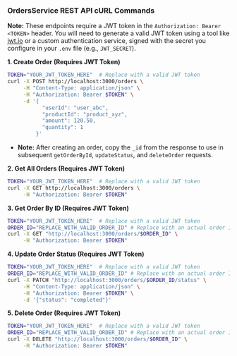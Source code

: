 ### OrdersService REST API cURL Commands

**Note:** These endpoints require a JWT token in the `Authorization: Bearer <TOKEN>` header. You will need to generate a valid JWT token using a tool like [jwt.io](https://jwt.io/) or a custom authentication service, signed with the secret you configure in your `.env` file (e.g., `JWT_SECRET`).

**1. Create Order (Requires JWT Token)**

```bash
TOKEN="YOUR_JWT_TOKEN_HERE"  # Replace with a valid JWT token
curl -X POST http://localhost:3000/orders \
     -H "Content-Type: application/json" \
     -H "Authorization: Bearer $TOKEN" \
     -d '{
           "userId": "user_abc",
           "productId": "product_xyz",
           "amount": 120.50,
           "quantity": 1
         }'
```

*   **Note:** After creating an order, copy the `_id` from the response to use in subsequent `getOrderById`, `updateStatus`, and `deleteOrder` requests.

**2. Get All Orders (Requires JWT Token)**

```bash
TOKEN="YOUR_JWT_TOKEN_HERE"  # Replace with a valid JWT token
curl -X GET http://localhost:3000/orders \
     -H "Authorization: Bearer $TOKEN"
```

**3. Get Order By ID (Requires JWT Token)**

```bash
TOKEN="YOUR_JWT_TOKEN_HERE"  # Replace with a valid JWT token
ORDER_ID="REPLACE_WITH_VALID_ORDER_ID" # Replace with an actual order ID
curl -X GET "http://localhost:3000/orders/$ORDER_ID" \
     -H "Authorization: Bearer $TOKEN"
```

**4. Update Order Status (Requires JWT Token)**

```bash
TOKEN="YOUR_JWT_TOKEN_HERE"  # Replace with a valid JWT token
ORDER_ID="REPLACE_WITH_VALID_ORDER_ID" # Replace with an actual order ID
curl -X PATCH "http://localhost:3000/orders/$ORDER_ID/status" \
     -H "Content-Type: application/json" \
     -H "Authorization: Bearer $TOKEN" \
     -d '{"status": "completed"}'
```

**5. Delete Order (Requires JWT Token)**

```bash
TOKEN="YOUR_JWT_TOKEN_HERE"  # Replace with a valid JWT token
ORDER_ID="REPLACE_WITH_VALID_ORDER_ID" # Replace with an actual order ID
curl -X DELETE "http://localhost:3000/orders/$ORDER_ID" \
     -H "Authorization: Bearer $TOKEN"
```
